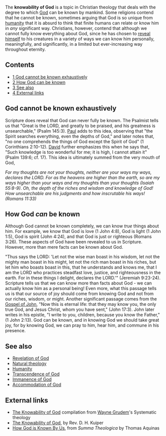 The **knowability of God** is a topic in Christian theology that
deals with the degree to which [God](God "God") can be known by
mankind. Some religions contend that he cannot be known, sometimes
arguing that God is so unique from [humanity](Humanity "Humanity")
that it is absurd to think that finite humans can relate or know
him in *any* significant way. Christians, however, contend that
although we cannot fully know everything about God, since he has
chosen to [reveal himself](Revelation_of_God "Revelation of God")
to his creatures in a variety of ways we can know him personally,
meaningfully, and significantly, in a limited but ever-increasing
way throughout eternity.

## Contents

-   [1 God cannot be known exhaustively](#God_cannot_be_known_exhaustively)
-   [2 How God can be known](#How_God_can_be_known)
-   [3 See also](#See_also)
-   [4 External links](#External_links)

## God cannot be known exhaustively

Scripture does reveal that God can never fully be known. The
Psalmist tells us that "Great is the LORD, and greatly to be
praised, and his greatness is unsearchable," (Psalm 145:3).
[Paul](Paul "Paul") adds to this idea, observing that "the Spirit
searches everything, even the depths of God," and later notes that,
"no one comprehends the things of God except the Spirit of God" (1
Corinthians 2:10-12). [David](David "David") further emphasizes
this when he says that, "Such knowledge is too wonderful for me; it
is high, I cannot attain it" (Psalm 139:6; cf. 17). This idea is
ultimately summed from the very mouth of God,

*For my thoughts are not your thoughts, neither are your ways my ways, declares the LORD. For as the heavens are higher than the earth, so are my ways higher than your ways and my thoughts than your thoughts (Isaiah 55:8-9)*.
*Oh, the depth of the riches and wisdom and knowledge of God! How unsearchable are his judgments and how inscrutable his ways! (Romans 11:33)*

## How God *can* be known

Although God cannot be known completely, we can know *true* things
about him. For example, we know that God is love (1 John 4:8), God
is light (1 John 1:5), God is spirit (John 4:24), and that God is
just or righteous (Romans 3:26). These aspects of God have been
revealed to us in Scripture. However, more than mere facts can be
known about God.

"Thus says the LORD: 'Let not the wise man boast in his wisdom, let
not the mighty man boast in his might, let not the rich man boast
in his riches, but let him who boasts boast in this, that he
understands and knows me, that I am the LORD who practices
steadfast love, justice, and righteousness in the earth. For in
these things I delight, declares the LORD.'" (Jeremiah 9:23-24).
Scripture tells us that we can know more than facts about God - we
can actually know him as a personal being! Even more, what this
passage tells us is that our source of joy should come from knowing
God and not from our riches, wisdom, or might. Another significant
passage comes from the
[Gospel of John](Gospel_of_John "Gospel of John"), "Now this is
eternal life: that they may know you, the only true God, and Jesus
Christ, whom you have sent," (John 17:3). John later writes in his
epistle, "I write to you, children, because you know the Father,"
(1 John 2:13). God can be known, and in knowing God we should take
great joy, for by knowing God, we can pray to him, hear him, and
commune in his presence.

## See also

-   [Revelation of God](Revelation_of_God "Revelation of God")
-   [Natural theology](Natural_theology "Natural theology")
-   [Humanity](Humanity "Humanity")
-   [Transcendence of God](Transcendence_of_God "Transcendence of God")
-   [Immanence of God](Immanence_of_God "Immanence of God")
-   [Accommodation of God](Accommodation_of_God "Accommodation of God")

## External links

-   [The Knowability of God](http://tinyurl.com/6yr6wx) compilation
    from [Wayne Grudem](Wayne_Grudem "Wayne Grudem")'s Systematic
    theology
-   [The Knowability of God](http://www.reformedwitness.org/pmphltlst/Attributes/Knowability.html),
    by Rev. D. H. Kuiper
-   [How God is Known By Us](http://www.newadvent.org/summa/1012.htm),
    from *Summa Theologica* by Thomas Aquinas



